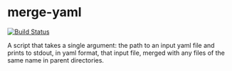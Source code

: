 # merge-yaml
[![Build Status](https://travis-ci.com/asony03/merge-yaml.svg?token=pw3pzVPsJZMSEDbHsqBv&branch=master)](https://travis-ci.com/asony03/merge-yaml)

A script that takes a single argument: the path to an input yaml file and prints to stdout, in yaml format, that input file, merged with any files of the same name in parent directories.
